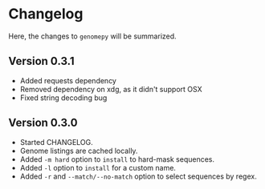 # Changelog

Here, the changes to `genomepy` will be summarized.

## Version 0.3.1

* Added requests dependency
* Removed dependency on xdg, as it didn't support OSX
* Fixed string decoding bug

## Version 0.3.0

* Started CHANGELOG.
* Genome listings are cached locally.
* Added `-m hard` option to `install` to hard-mask sequences.
* Added `-l` option to `install` for a custom name.
* Added `-r` and `--match/--no-match` option to select sequences by regex.
